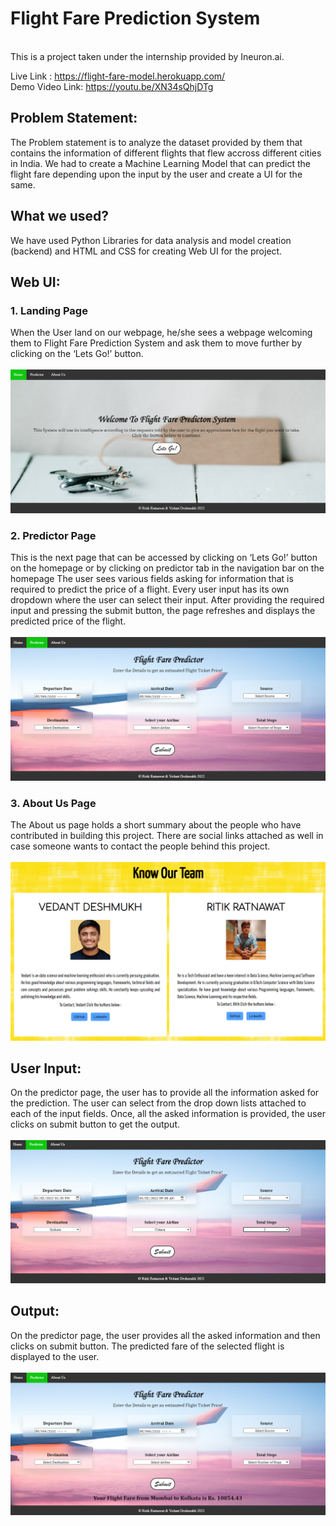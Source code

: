 <h1> Flight Fare Prediction System </h1> <br>
This is a project taken under the internship provided by Ineuron.ai.

Live Link : https://flight-fare-model.herokuapp.com/ <br>
Demo Video Link: https://youtu.be/XN34sQhjDTg

## Problem Statement:<br>

The Problem statement is to analyze the dataset provided by them that contains the information of different flights that flew accross different cities in India.
We had to create a Machine Learning Model that can predict the flight fare depending upon the input by the user and create a UI for the same.

## What we used? <br>
We have used Python Libraries for data analysis and model creation (backend) and HTML and CSS for creating Web UI for the project.

## Web UI: <br>

### 1. Landing Page <br>
When the User land on our webpage, he/she sees a webpage welcoming them to Flight Fare Prediction System and ask them to move further by clicking on the ‘Lets Go!’ button.
<br><br>
<img src="https://github.com/vedant-deshmukh/Flight-Fare-Prediction/blob/c93bab92e7545ed15548bdff1f6994c4b5916947/static/images/Welcome%20Page.png">
<br>
### 2. Predictor Page<br>
This is the next page that can be accessed by clicking on ‘Lets Go!’ button on the homepage or by clicking on predictor tab in the navigation bar on the homepage The user sees various fields asking for information that is required to predict the price of a flight. Every user input has its own dropdown where the user can select their input. After providing the required input and pressing the submit button, the page refreshes and displays the predicted price of the flight.<br>
<br><img src= "https://github.com/vedant-deshmukh/Flight-Fare-Prediction/blob/118b1f4cd2066ca91b41e593db4b8f03a967f373/static/images/Predictor%20Page.png"> <br>
### 3. About Us Page <br>
The About us page holds a short summary about the people who have contributed in building this project. There are social links attached as well in case someone wants to contact the people behind this project.<br>
<br><img src="https://github.com/vedant-deshmukh/Flight-Fare-Prediction/blob/118b1f4cd2066ca91b41e593db4b8f03a967f373/static/images/About%20Us%20Page.png"><br>
          
 ## User Input: <br>
 On the predictor page, the user has to provide all the information asked for the prediction. The user can select from the drop down lists attached to each of the input fields. Once, all the asked information is provided, the user clicks on submit button to get the output.<br>
 <br><img src= "https://github.com/vedant-deshmukh/Flight-Fare-Prediction/blob/118b1f4cd2066ca91b41e593db4b8f03a967f373/static/images/Predictor%20Page%20with%20Input.png">
<br>
## Output: <br>
On the predictor page, the user provides all the asked information and then clicks on submit button. The predicted fare of the selected flight is displayed to the user. <br>
<br><img src= "https://github.com/vedant-deshmukh/Flight-Fare-Prediction/blob/118b1f4cd2066ca91b41e593db4b8f03a967f373/static/images/Predictor%20Page%20with%20Output.png">
